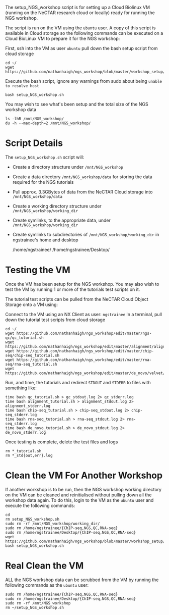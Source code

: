 The setup_NGS_workshop script is for setting up a Cloud Biolinux VM (running on the NeCTAR research cloud or locally)
ready for running the NGS workshop.

The script is run on the VM using the ```ubuntu``` user. A copy of this script is available in Cloud storage
so the following commands can be executed on a Cloud BioLinux VM to prepare it for the NGS workshop:

First, ssh into the VM as user ```ubuntu```
pull down the bash setup script from cloud storage

    cd ~/
    wget https://github.com/nathanhaigh/ngs_workshop/blob/master/workshop_setup/setup_NGS_workshop.sh

Execute the bash script, ignore any warnings from sudo about being ```unable to resolve host```

    bash setup_NGS_workshop.sh

You may wish to see what's been setup and the total size of the NGS workshop data

    ls -lhR /mnt/NGS_workshop/
    du -h --max-depth=2 /mnt/NGS_workshop/

Script Details
==============
The ```setup_NGS_workshop.sh``` script will:
* Create a directory structure under ```/mnt/NGS_workshop```
* Create a data directory ```/mnt/NGS_workshop/data``` for storing the data required for the NGS tutorials
* Pull approx. 3.3GBytes of data from the NeCTAR Cloud storage into ```/mnt/NGS_workshop/data```
* Create a working directory structure under ```/mnt/NGS_workshop/working_dir```
* Create symlinks, to the appropriate data, under ```/mnt/NGS_workshop/working_dir```
* Create symlinks to subdirectories of ```/mnt/NGS_workshop/working_dir``` in ngstrainee's home and desktop

    /home/ngstrainee/
    /home/ngstrainee/Desktop/

Testing the VM
==============
Once the VM has been setup for the NGS workshop. You may also wish to test the VM by running 1 or more of
the tutorials test scripts on it.

The tutorial test scripts can be pulled from the NeCTAR Cloud Object Storage onto a VM using:

Connect to the VM using an NX Client as user: ```ngstrainee```
In a terminal, pull down the tutorial test scripts from cloud storage

    cd ~/
    wget https://github.com/nathanhaigh/ngs_workshop/edit/master/ngs-qc/qc_tutorial.sh
    wget https://github.com/nathanhaigh/ngs_workshop/edit/master/alignment/alignment_tutorial.sh 
    wget https://github.com/nathanhaigh/ngs_workshop/edit/master/chip-seq/chip-seq_tutorial.sh
    wget https://github.com/nathanhaigh/ngs_workshop/edit/master/rna-seq/rna-seq_tutorial.sh
    wget https://github.com/nathanhaigh/ngs_workshop/edit/master/de_novo/velvet/de_novo_tutorial.sh

Run, and time, the tutorials and redirect ```STDOUT``` and ```STDERR``` to files with something like:

    time bash qc_tutorial.sh > qc_stdout.log 2> qc_stderr.log
    time bash alignment_tutorial.sh > alignment_stdout.log 2> alignment_stderr.log
    time bash chip-seq_tutorial.sh > chip-seq_stdout.log 2> chip-seq_stderr.log
    time bash rna-seq_tutorial.sh > rna-seq_stdout.log 2> rna-seq_stderr.log
    time bash de_novo_tutorial.sh > de_novo_stdout.log 2> de_novo_stderr.log

Once testing is complete, delete the test files and logs

    rm *_tutorial.sh
    rm *_std{out,err}.log



Clean the VM For Another Workshop
=================================
If another workshop is to be run, then the NGS workshop working directory on the VM can be cleaned and
reinitialised without pulling down all the workshop data again. To do this, login to the VM as the ```ubuntu``` user
and execute the following commands:

    cd
    rm setup_NGS_workshop.sh
    sudo rm -rf /mnt/NGS_workshop/working_dir/
    sudo rm /home/ngstrainee/{ChIP-seq,NGS,QC,RNA-seq}
    sudo rm /home/ngstrainee/Desktop/{ChIP-seq,NGS,QC,RNA-seq}
    wget https://github.com/nathanhaigh/ngs_workshop/blob/master/workshop_setup/setup_NGS_workshop.sh
    bash setup_NGS_workshop.sh

Real Clean the VM
=================
ALL the NGS workshop data can be scrubbed from the VM by running the following commands as the ```ubuntu``` user:

    sudo rm /home/ngstrainee/{ChIP-seq,NGS,QC,RNA-seq}
    sudo rm /home/ngstrainee/Desktop/{ChIP-seq,NGS,QC,RNA-seq}
    sudo rm -rf /mnt/NGS_workshop
    rm ~/setup_NGS_workshop.sh
    